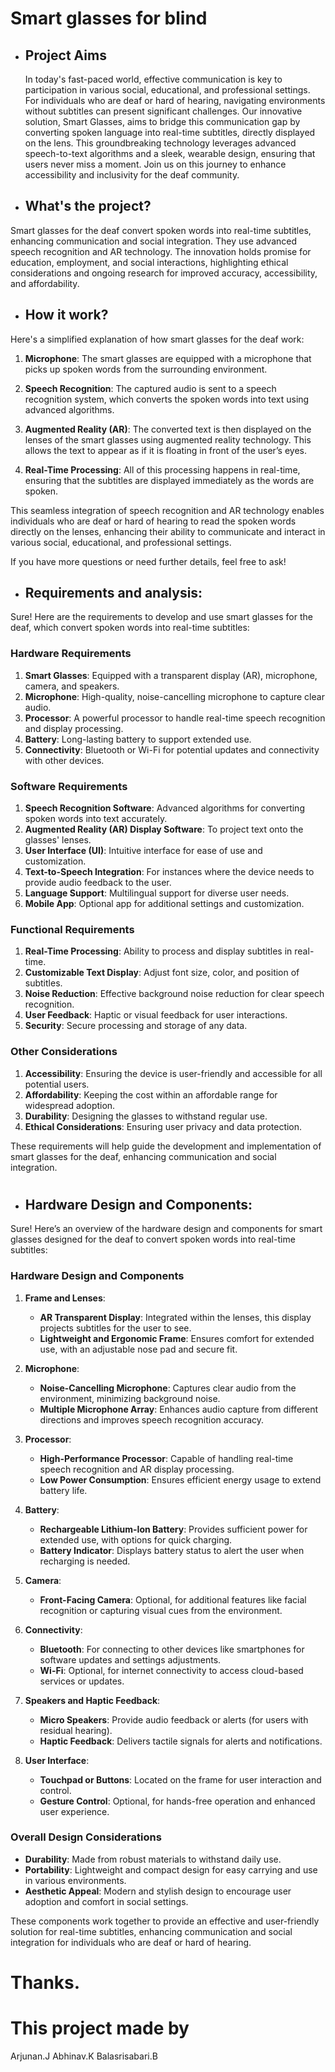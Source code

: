 # Smart glasses for blind             

- ##  Project Aims

  In today's fast-paced world, effective communication is key to participation in various social, educational, and professional settings. For individuals who are deaf or hard of hearing, navigating environments without subtitles can present significant challenges. Our innovative solution, Smart Glasses, aims to bridge this communication gap by converting spoken language into real-time subtitles, directly displayed on the lens. This groundbreaking technology leverages advanced speech-to-text algorithms and a sleek, wearable design, ensuring that users never miss a moment. Join us on this journey to enhance accessibility and inclusivity for the deaf community.




 




-  ## What's the project? 
Smart glasses for the deaf convert spoken words into real-time subtitles, enhancing communication and social integration. They use advanced speech recognition and AR technology. The innovation holds promise for education, employment, and social interactions, highlighting ethical considerations and ongoing research for improved accuracy, accessibility, and affordability.
   
-  ##  How it work?
 Here's a simplified explanation of how smart glasses for the deaf work:

1. **Microphone**: The smart glasses are equipped with a microphone that picks up spoken words from the surrounding environment.

2. **Speech Recognition**: The captured audio is sent to a speech recognition system, which converts the spoken words into text using advanced algorithms.

3. **Augmented Reality (AR)**: The converted text is then displayed on the lenses of the smart glasses using augmented reality technology. This allows the text to appear as if it is floating in front of the user’s eyes.

4. **Real-Time Processing**: All of this processing happens in real-time, ensuring that the subtitles are displayed immediately as the words are spoken.

This seamless integration of speech recognition and AR technology enables individuals who are deaf or hard of hearing to read the spoken words directly on the lenses, enhancing their ability to communicate and interact in various social, educational, and professional settings. 

If you have more questions or need further details, feel free to ask!


- ## Requirements and analysis:

Sure! Here are the requirements to develop and use smart glasses for the deaf, which convert spoken words into real-time subtitles:

### Hardware Requirements
1. **Smart Glasses**: Equipped with a transparent display (AR), microphone, camera, and speakers.
2. **Microphone**: High-quality, noise-cancelling microphone to capture clear audio.
3. **Processor**: A powerful processor to handle real-time speech recognition and display processing.
4. **Battery**: Long-lasting battery to support extended use.
5. **Connectivity**: Bluetooth or Wi-Fi for potential updates and connectivity with other devices.

### Software Requirements
1. **Speech Recognition Software**: Advanced algorithms for converting spoken words into text accurately.
2. **Augmented Reality (AR) Display Software**: To project text onto the glasses' lenses.
3. **User Interface (UI)**: Intuitive interface for ease of use and customization.
4. **Text-to-Speech Integration**: For instances where the device needs to provide audio feedback to the user.
5. **Language Support**: Multilingual support for diverse user needs.
6. **Mobile App**: Optional app for additional settings and customization.

### Functional Requirements
1. **Real-Time Processing**: Ability to process and display subtitles in real-time.
2. **Customizable Text Display**: Adjust font size, color, and position of subtitles.
3. **Noise Reduction**: Effective background noise reduction for clear speech recognition.
4. **User Feedback**: Haptic or visual feedback for user interactions.
5. **Security**: Secure processing and storage of any data.

### Other Considerations
1. **Accessibility**: Ensuring the device is user-friendly and accessible for all potential users.
2. **Affordability**: Keeping the cost within an affordable range for widespread adoption.
3. **Durability**: Designing the glasses to withstand regular use.
4. **Ethical Considerations**: Ensuring user privacy and data protection.

These requirements will help guide the development and implementation of smart glasses for the deaf, enhancing communication and social integration.




#
      
 - ## Hardware Design and Components:
 
Sure! Here’s an overview of the hardware design and components for smart glasses designed for the deaf to convert spoken words into real-time subtitles:

### Hardware Design and Components

1. **Frame and Lenses**:
   - **AR Transparent Display**: Integrated within the lenses, this display projects subtitles for the user to see.
   - **Lightweight and Ergonomic Frame**: Ensures comfort for extended use, with an adjustable nose pad and secure fit.

2. **Microphone**:
   - **Noise-Cancelling Microphone**: Captures clear audio from the environment, minimizing background noise.
   - **Multiple Microphone Array**: Enhances audio capture from different directions and improves speech recognition accuracy.

3. **Processor**:
   - **High-Performance Processor**: Capable of handling real-time speech recognition and AR display processing.
   - **Low Power Consumption**: Ensures efficient energy usage to extend battery life.

4. **Battery**:
   - **Rechargeable Lithium-Ion Battery**: Provides sufficient power for extended use, with options for quick charging.
   - **Battery Indicator**: Displays battery status to alert the user when recharging is needed.

5. **Camera**:
   - **Front-Facing Camera**: Optional, for additional features like facial recognition or capturing visual cues from the environment.

6. **Connectivity**:
   - **Bluetooth**: For connecting to other devices like smartphones for software updates and settings adjustments.
   - **Wi-Fi**: Optional, for internet connectivity to access cloud-based services or updates.

7. **Speakers and Haptic Feedback**:
   - **Micro Speakers**: Provide audio feedback or alerts (for users with residual hearing).
   - **Haptic Feedback**: Delivers tactile signals for alerts and notifications.

8. **User Interface**:
   - **Touchpad or Buttons**: Located on the frame for user interaction and control.
   - **Gesture Control**: Optional, for hands-free operation and enhanced user experience.

### Overall Design Considerations
- **Durability**: Made from robust materials to withstand daily use.
- **Portability**: Lightweight and compact design for easy carrying and use in various environments.
- **Aesthetic Appeal**: Modern and stylish design to encourage user adoption and comfort in social settings.

These components work together to provide an effective and user-friendly solution for real-time subtitles, enhancing communication and social integration for individuals who are deaf or hard of hearing.



#



#

# Thanks.

  # This project made by 
 Arjunan.J
 Abhinav.K
 Balasrisabari.B
